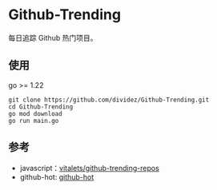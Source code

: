 # Github-Trending

每日追踪 Github 热门项目。

## 使用

go >= 1.22

```shell
git clone https://github.com/dividez/Github-Trending.git
cd Github-Trending
go mod download
go run main.go

```

## 参考

- javascript：[vitalets/github-trending-repos](https://github.com/vitalets/github-trending-repos)
- github-hot: [github-hot](https://raw.githubusercontent.com/shibing624/github-hot)